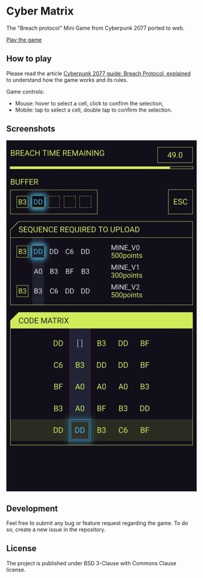 # Cyber Matrix

The "Breach protocol" Mini Game from Cyberpunk 2077 ported to web.

[Play the game](https://www.cyber-matrix.app/)

## How to play

Please read the article [Cyberpunk 2077 guide: Breach Protocol, explained](https://www.polygon.com/cyberpunk-2077-guide-walkthrough/22163900/breach-protocol-encrypted-shard-militech-datashard-access-point-quickhack-buffer#Hxb12y) to understand how the game works and its rules. 

Game controls:
- Mouse: hover to select a cell, click to confirm the selection,
- Mobile: tap to select a cell, double tap to confirm the selection.

## Screenshots

![Screenshot from the game](https://github.com/kolodziejczak-sz/cyber-matrix/blob/master/assets/screenshot.jpeg)

## Development

Feel free to submit any bug or feature request regarding the game. To do so, create a new issue in the repository.

## License

The project is published under BSD 3-Clause with Commons Clause license.